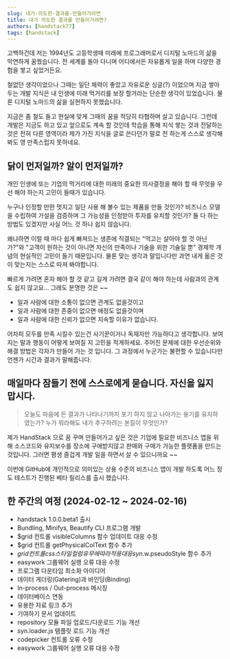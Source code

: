 ```yaml
---
slug: 내가-의도한-결과를-만들어가려면
title: 내가 의도한 결과를 만들어가려면?
authors: [handstack77]
tags: [handstack]
---
```


고백하건데 저는 1994년도 고등학생때 미래에 프로그래머로서 디지털 노마드의 삶을 막연하게 꿈꿨습니다. 전 세계를 돌아 다니며 어디에서든 자유롭게 일을 하며 다양한 경험을 쌓고 싶었거든요.

철없던 생각이었으나 그때는 일단 체력이 좋았고 자유로운 싱글(?) 이었으며 지금 쌓아두는 개발 지식은 내 인생에 미래 먹거리를 보장 할거라는 단순한 생각이 있었습니다. 물론 디지털 노마드의 삶을 실현하지 못했습니다.

지금은 좀 철도 들고 현실에 맞게 그때의 꿈을 적당히 타협하며 살고 있습니다. 그런데 개발은 지금도 하고 있고 앞으로도 계속 할 것인데 학습을 통해 지식 쌓는 것과 전달하는 것은 전혀 다른 영역이라 제가 가진 지식을 글로 쓴다던가 말로 전 하는게 스스로 생각해봐도 영 만족스럽지 못하네요.

## 닭이 먼저일까? 알이 먼저일까?

개인 인생에 또는 기업의 먹거리에 대한 미래의 중요한 의사결정을 해야 할 때 무엇을 우선 해야 하는지 고민이 들때가 있습니다.

누구나 인정할 만한 멋지고 일단 사용 해 볼수 있는 제품을 만들 것인가? 비즈니스 모델을 수립하여 가설을 검증하며 그 가능성을 인정받아 투자를 유치할 것인가? 둘 다 하는 방법도 있겠지만 사실 어느 것 하나 쉽지 않습니다.

왜냐하면 이럴 때 마다 쉽게 빠져드는 생존에 직결되는 "먹고는 살아야 할 것 아닌가?"와 "고객이 원하는 것이 아니면 자신의 만족이나 기술을 위한 기술일 뿐" 경제학 개념의 현실적인 고민이 들기 때문입니다. 물론 맞는 생각과 말입니다만 과연 내게 옮은 것이 맞는지는 스스로 따져 봐야합니다.

빠르게 가려면 혼자 해야 할 것 같고 길게 가려면 결국 같이 해야 하는데 사람과의 관계도 쉽지 않고요... 그래도 분명한 것은 ~~

* 일과 사람에 대한 소통이 없으면 관계도 없을것이고
* 일과 사람에 대한 존중이 없으면 애정도 없을것이며
* 일과 사람에 대한 신뢰가 없으면 지속할 이유가 없습니다.

어차피 모두를 만족 시킬수 있는건 사기꾼이거나 독재자만 가능하다고 생각합니다. 보여지는 말과 행동이 어떻게 보여질 지 고민을 적게하세요. 주어진 문제에 대한 우선순위와 해결 방법은 각자가 만들어 가는 것 입니다. 그 과정에서 누군가는 불편할 수 있습니다만 언젠가 시간과 결과가 말해줍니다.

## 매일마다 잠들기 전에 스스로에게 묻습니다. 자신을 잃지 맙시다.

> 오늘도 마음에 든 결과가 나타나기까지 포기 하지 않고 나아가는 용기를 유지하였는가? 누가 뭐라해도 내가 추구하려는 본질이 무엇인가?

제가 HandStack 으로 꿈 꾸며 만들어가고 싶은 것은 기업에 필요한 비즈니스 앱을 위해 소스코드와 유지보수를 장소에 구애받지않고 판매와 구매가 가능한 플랫폼을 만드는 것입니다. 그러면 평생 즐겁게 개발 일을 하면서 살 수 있으니까요 ~~

이번에 GitHub에 개인적으로 의미있는 상용 수준의 비즈니스 앱이 개발 하도록 어느 정도 테스트가 진행된 베타 릴리스를 출시 했습니다.

## 한 주간의 여정 (2024-02-12 ~ 2024-02-16)

* handstack 1.0.0.beta1 출시
* Bundling, Minifys, Beautify CLI 프로그램 개발
* $grid 컨트롤 visibleColumns 함수 업데이트 대응 수정
* $grid 컨트롤 getPhysicalColText 함수 추가
* $grid 컨트롤 css 스타일 컬럼 유무에 따라 적용 대응 syn.$w.pseudoStyle 함수 추가
* easywork 그룹웨어 실행 오류 대응 수정
* 프로그램 다운타임 최소화 아이디어
* 데이터 게더링(Gatering)과 바인딩(Binding)
* In-process / Out-process 메시징
* 데이터베이스 연동
* 유용한 자료 링크 추가
* 기여하기 문서 업데이트
* repository 모듈 파일 업로드/다운로드 기능 개선
* syn.loader.js 템플릿 로드 기능 개선
* codepicker 컨트롤 오류 수정
* easywork 그룹웨어 실행 오류 대응 수정